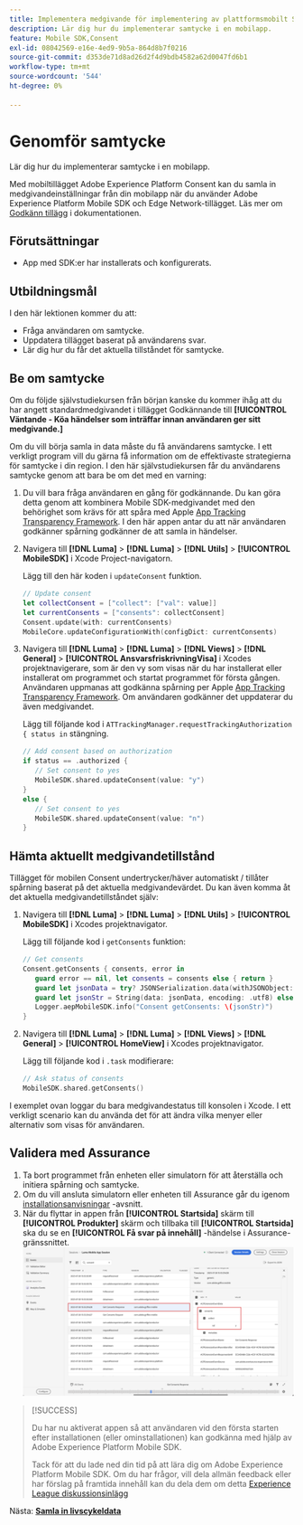 ```yaml
---
title: Implementera medgivande för implementering av plattformsmobilt SDK
description: Lär dig hur du implementerar samtycke i en mobilapp.
feature: Mobile SDK,Consent
exl-id: 08042569-e16e-4ed9-9b5a-864d8b7f0216
source-git-commit: d353de71d8ad26d2f4d9bdb4582a62d0047fd6b1
workflow-type: tm+mt
source-wordcount: '544'
ht-degree: 0%

---
```


# Genomför samtycke

Lär dig hur du implementerar samtycke i en mobilapp.

Med mobiltillägget Adobe Experience Platform Consent kan du samla in medgivandeinställningar från din mobilapp när du använder Adobe Experience Platform Mobile SDK och Edge Network-tillägget. Läs mer om [Godkänn tillägg](https://developer.adobe.com/client-sdks/documentation/consent-for-edge-network/) i dokumentationen.

## Förutsättningar

* App med SDK:er har installerats och konfigurerats.

## Utbildningsmål

I den här lektionen kommer du att:

* Fråga användaren om samtycke.
* Uppdatera tillägget baserat på användarens svar.
* Lär dig hur du får det aktuella tillståndet för samtycke.

## Be om samtycke

Om du följde självstudiekursen från början kanske du kommer ihåg att du har angett standardmedgivandet i tillägget Godkännande till **[!UICONTROL Väntande - Köa händelser som inträffar innan användaren ger sitt medgivande.]**

Om du vill börja samla in data måste du få användarens samtycke. I ett verkligt program vill du gärna få information om de effektivaste strategierna för samtycke i din region. I den här självstudiekursen får du användarens samtycke genom att bara be om det med en varning:

1. Du vill bara fråga användaren en gång för godkännande. Du kan göra detta genom att kombinera Mobile SDK-medgivandet med den behörighet som krävs för att spåra med Apple [App Tracking Transparency Framework](https://developer.apple.com/documentation/apptrackingtransparency). I den här appen antar du att när användaren godkänner spårning godkänner de att samla in händelser.

1. Navigera till **[!DNL Luma]** > **[!DNL Luma]** > **[!DNL Utils]** > **[!UICONTROL MobileSDK]** i Xcode Project-navigatorn.

   Lägg till den här koden i `updateConsent` funktion.

   ```swift
   // Update consent
   let collectConsent = ["collect": ["val": value]]
   let currentConsents = ["consents": collectConsent]
   Consent.update(with: currentConsents)
   MobileCore.updateConfigurationWith(configDict: currentConsents)
   ```

1. Navigera till **[!DNL Luma]** > **[!DNL Luma]** > **[!DNL Views]** > **[!DNL General]** > **[!UICONTROL AnsvarsfriskrivningVisa]** i Xcodes projektnavigerare, som är den vy som visas när du har installerat eller installerat om programmet och startat programmet för första gången. Användaren uppmanas att godkänna spårning per Apple [App Tracking Transparency Framework](https://developer.apple.com/documentation/apptrackingtransparency). Om användaren godkänner det uppdaterar du även medgivandet.

   Lägg till följande kod i `ATTrackingManager.requestTrackingAuthorization { status in` stängning.

   ```swift
   // Add consent based on authorization
   if status == .authorized {
      // Set consent to yes
      MobileSDK.shared.updateConsent(value: "y")
   }
   else {
      // Set consent to yes
      MobileSDK.shared.updateConsent(value: "n")
   }
   ```

## Hämta aktuellt medgivandetillstånd

Tillägget för mobilen Consent undertrycker/häver automatiskt / tillåter spårning baserat på det aktuella medgivandevärdet. Du kan även komma åt det aktuella medgivandetillståndet själv:

1. Navigera till **[!DNL Luma]** > **[!DNL Luma]** > **[!DNL Utils]** > **[!UICONTROL MobileSDK]** i Xcodes projektnavigator.

   Lägg till följande kod i `getConsents` funktion:

   ```swift
   // Get consents
   Consent.getConsents { consents, error in
      guard error == nil, let consents = consents else { return }
      guard let jsonData = try? JSONSerialization.data(withJSONObject: consents, options: .prettyPrinted) else { return }
      guard let jsonStr = String(data: jsonData, encoding: .utf8) else { return }
      Logger.aepMobileSDK.info("Consent getConsents: \(jsonStr)")
   }
   ```

2. Navigera till **[!DNL Luma]** > **[!DNL Luma]** > **[!DNL Views]** > **[!DNL General]** > **[!UICONTROL HomeView]** i Xcodes projektnavigator.

   Lägg till följande kod i `.task` modifierare:

   ```swift
   // Ask status of consents
   MobileSDK.shared.getConsents()   
   ```

I exemplet ovan loggar du bara medgivandestatus till konsolen i Xcode. I ett verkligt scenario kan du använda det för att ändra vilka menyer eller alternativ som visas för användaren.

## Validera med Assurance

1. Ta bort programmet från enheten eller simulatorn för att återställa och initiera spårning och samtycke.
1. Om du vill ansluta simulatorn eller enheten till Assurance går du igenom [installationsanvisningar](assurance.md#connecting-to-a-session) -avsnitt.
1. När du flyttar in appen från **[!UICONTROL Startsida]** skärm till **[!UICONTROL Produkter]** skärm och tillbaka till **[!UICONTROL Startsida]** ska du se en **[!UICONTROL Få svar på innehåll]** -händelse i Assurance-gränssnittet.
   ![validera samtycke](assets/consent-update.png)


>[!SUCCESS]
>
>Du har nu aktiverat appen så att användaren vid den första starten efter installationen (eller ominstallationen) kan godkänna med hjälp av Adobe Experience Platform Mobile SDK.
>
>Tack för att du lade ned din tid på att lära dig om Adobe Experience Platform Mobile SDK. Om du har frågor, vill dela allmän feedback eller har förslag på framtida innehåll kan du dela dem om detta [Experience League diskussionsinlägg](https://experienceleaguecommunities.adobe.com/t5/adobe-experience-platform-data/tutorial-discussion-implement-adobe-experience-cloud-in-mobile/td-p/443796)

Nästa: **[Samla in livscykeldata](lifecycle-data.md)**
